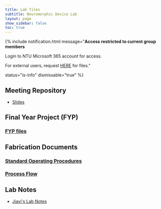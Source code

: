 ```yaml
---
title: Lab files
subtitle: Neuromorphic Device Lab
layout: page
show_sidebar: false
toc: true
---
```


{% include notification.html
message="**Access restricted to current group members**

Login to NTU Microsoft 365 account for access.

For external users, request [HERE](/request) for files."

status="is-info"
dismissable="true" %}

## Meeting Repository

* [Slides](https://entuedu.sharepoint.com/:f:/r/teams/NeuromorphicDeviceLab/Shared%20Documents/Weekly%20Meeting?csf=1&web=1&e=CYi5pl)

## Final Year Project (FYP)

### [FYP files](https://entuedu.sharepoint.com/:f:/r/teams/NeuromorphicDeviceLab/Shared%20Documents/FYP?csf=1&web=1&e=FC8Qe9)

## Fabrication Documents

### [Standard Operating Procedures](https://entuedu.sharepoint.com/:f:/r/teams/NeuromorphicDeviceLab/Shared%20Documents/Fabrication/FabricationSOP?csf=1&web=1&e=3V2sSR)

### [Process Flow](https://entuedu.sharepoint.com/:f:/r/teams/NeuromorphicDeviceLab/Shared%20Documents/Fabrication/ProcessFlow?csf=1&web=1&e=TfdV8R)


## Lab Notes

* [Jiayi's Lab Notes](https://entuedu-my.sharepoint.com/:f:/g/personal/jiayi004_e_ntu_edu_sg/EumpEeYTNK9Dk9fcg-wJW94Bsaks6iMKTj-WWTwdnTTlzA?e=rTeIOF)

